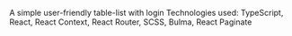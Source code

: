 A simple user-friendly table-list with login
Technologies used: TypeScript, React, React Context, React Router, SCSS, Bulma, React Paginate
